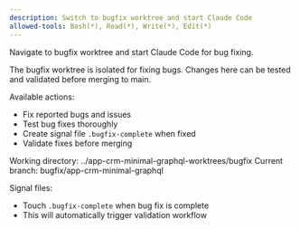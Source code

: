 ```yaml
---
description: Switch to bugfix worktree and start Claude Code
allowed-tools: Bash(*), Read(*), Write(*), Edit(*)
---
```


Navigate to bugfix worktree and start Claude Code for bug fixing.

The bugfix worktree is isolated for fixing bugs. Changes here can be tested and validated before merging to main.

Available actions:
- Fix reported bugs and issues
- Test bug fixes thoroughly
- Create signal file `.bugfix-complete` when fixed
- Validate fixes before merging

Working directory: ../app-crm-minimal-graphql-worktrees/bugfix
Current branch: bugfix/app-crm-minimal-graphql

Signal files:
- Touch `.bugfix-complete` when bug fix is complete
- This will automatically trigger validation workflow